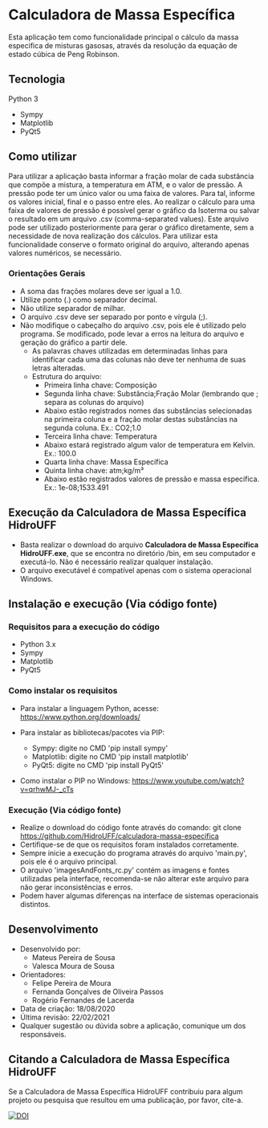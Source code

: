 # Calculadora de Massa Específica

Esta aplicação tem como funcionalidade principal o cálculo da massa especifica de misturas gasosas, através da resolução da equação de estado cúbica de Peng Robinson.

## Tecnologia

Python 3
* Sympy
* Matplotlib
* PyQt5

## Como utilizar
Para utilizar a aplicação basta informar a fração molar de cada substância que compõe a mistura, a temperatura em ATM, e o valor de pressão. A pressão pode ter um único valor ou uma faixa de valores. Para tal, informe os valores inicial, final e o passo entre eles. Ao realizar o cálculo para uma faixa de valores de pressão é possível gerar o gráfico da Isoterma ou salvar o resultado em um arquivo .csv (comma-separated values). Este arquivo pode ser utilizado posteriormente para gerar o gráfico diretamente, sem a necessidade de nova realização dos cálculos. Para utilizar esta funcionalidade conserve o formato original do arquivo, alterando apenas valores numéricos, se necessário.

### Orientações Gerais

* A soma das frações molares deve ser igual a 1.0.
* Utilize ponto (.) como separador decimal.
* Não utilize separador de milhar.
* O arquivo .csv deve ser separado por ponto e vírgula (;).
* Não modifique o cabeçalho do arquivo .csv, pois ele é utilizado pelo programa. Se modificado, pode levar a erros na leitura do arquivo e geração do gráfico a partir dele.
    * As palavras chaves utilizadas em determinadas linhas para identificar cada uma das colunas não deve ter nenhuma de suas letras alteradas.
    * Estrutura do arquivo: 
        * Primeira linha chave: Composição
        * Segunda linha chave: Substância;Fração Molar (lembrando que ; separa as colunas do arquivo)
        * Abaixo estão registrados nomes das substâncias selecionadas na primeira coluna e a fração molar destas substâncias na segunda coluna. Ex.: CO2;1.0
        * Terceira linha chave: Temperatura
        * Abaixo estará registrado algum valor de temperatura em Kelvin. Ex.: 100.0
        * Quarta linha chave: Massa Específica
        * Quinta linha chave: atm;kg/m³
        * Abaixo estão registrados valores de pressão e massa específica. Ex.: 1e-08;1533.491

## Execução da Calculadora de Massa Específica HidroUFF

* Basta realizar o download do arquivo **Calculadora de Massa Específica HidroUFF.exe**, que se encontra no diretório /bin, em seu computador e executá-lo. Não é necessário realizar qualquer instalação.
* O arquivo executável é compatível apenas com o sistema operacional Windows. 

## Instalação e execução (Via código fonte)

### Requisitos para a execução do código

* Python 3.x
* Sympy
* Matplotlib
* PyQt5

### Como instalar os requisitos

* Para instalar a linguagem Python, acesse: https://www.python.org/downloads/

* Para instalar as bibliotecas/pacotes via PIP:
    * Sympy: digite no CMD 'pip install sympy'
    * Matplotlib: digite no CMD 'pip install matplotlib'
    * PyQt5: digite no CMD 'pip install PyQt5'
* Como instalar o PIP no Windows: https://www.youtube.com/watch?v=qrhwMJ-_cTs

### Execução (Via código fonte)

* Realize o download do código fonte através do comando: git clone https://github.com/HidroUFF/calculadora-massa-especifica
* Certifique-se de que os requisitos foram instalados corretamente.
* Sempre inicie a execução do programa através do arquivo 'main.py', pois ele é o arquivo principal.
* O arquivo 'imagesAndFonts_rc.py' contém as imagens e fontes utilizadas pela interface, recomenda-se não alterar este arquivo para não gerar inconsistências e erros.
* Podem haver algumas diferenças na interface de sistemas operacionais distintos.

## Desenvolvimento

* Desenvolvido por:
    * Mateus Pereira de Sousa 
    * Valesca Moura de Sousa 
* Orientadores:
    * Felipe Pereira de Moura
    * Fernanda Gonçalves de Oliveira Passos
    * Rogério Fernandes de Lacerda
* Data de criação: 18/08/2020
* Última revisão: 22/02/2021
* Qualquer sugestão ou dúvida sobre a aplicação, comunique um dos responsáveis.

## Citando a Calculadora de Massa Específica HidroUFF

Se a Calculadora de Massa Específica HidroUFF contribuiu para algum projeto ou pesquisa que resultou em uma publicação, por favor, cite-a.

[![DOI](https://zenodo.org/badge/322632859.svg)](https://zenodo.org/badge/latestdoi/322632859)
